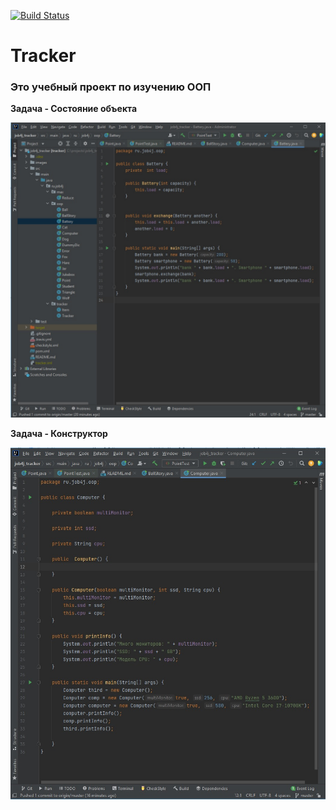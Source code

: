 [![Build Status](https://app.travis-ci.com/krutaxe/job4j_tracker.svg?branch=master)](https://app.travis-ci.com/krutaxe/job4j_tracker)

# Tracker
### Это учебный проект по изучению ООП

**Задача - Состояние объекта**

![image of Battery](images/Battery.jpg)


**Задача - Конструктор**

![image of Comp](images/Comp.jpg)